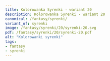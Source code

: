 ```yaml
---
title: Kolorowanka Syrenki - wariant 20
description: Kolorowanka Syrenki - wariant 20
canonical: /fantasy/syrenki/
variant_of: syrenki
image: /fantasy/syrenki/20/syrenki-20.svg
pdf: /fantasy/syrenki/20/syrenki-20.pdf
alt: "Kolorowanki syrenki"
tags:
- fantasy
- syrenki
---
```

